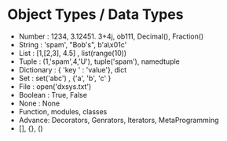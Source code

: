 # Object Types / Data Types

- Number : 1234, 3.12451. 3+4j, ob111, Decimal(), Fraction()
- String : 'spam', "Bob's", b'a\x01c'
- List : [1,[2,3], 4.5] , list(range(10))
- Tuple : (1,'spam',4,'U'), tuple('spam'), namedtuple
- Dictionary : { 'key ' : 'value'}, dict
- Set : set('abc') , {'a', 'b', 'c' }
- File : open('dxsys.txt')
- Boolean : True, False
- None :  None
- Function, modules, classes
- Advance: Decorators, Genrators, Iterators,  MetaProgramming
- [], {}, ()